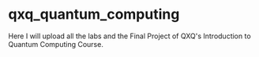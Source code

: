 # qxq_quantum_computing
Here I will upload all the labs and the Final Project of QXQ's Introduction to Quantum Computing Course.
